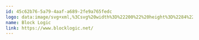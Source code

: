 ```yaml
---
id: 45c62b76-5a79-4aaf-a689-2fe9a765fedc
logo: data:image/svg+xml,%3Csvg%20width%3D%22200%22%20height%3D%2284%22%20viewBox%3D%220%200%20200%2084%22%20fill%3D%22none%22%20xmlns%3D%22http%3A%2F%2Fwww.w3.org%2F2000%2Fsvg%22%3E%0A%3Cpath%20d%3D%22M76.8774%2043.5794V44.2311C76.8774%2046.092%2075.67%2047.0225%2073.2545%2047.0225H68.7771V35.5117H72.8658C75.3332%2035.5117%2076.5665%2036.4145%2076.5665%2038.2191V38.8865C76.5665%2039.9941%2076.0638%2040.7252%2075.0584%2041.0788C76.2708%2041.4111%2076.8774%2042.2428%2076.8774%2043.5794ZM75.0425%2043.8711V43.3745C75.0425%2042.7809%2074.8615%2042.3868%2074.4979%2042.1929C74.1359%2041.9871%2073.6182%2041.8837%2072.9437%2041.8837H70.612V45.3268H72.9596C73.6232%2045.3268%2074.1359%2045.2243%2074.4987%2045.0185C74.8615%2044.8126%2075.0425%2044.4305%2075.0425%2043.8711ZM74.7325%2039.1089V38.5781C74.7325%2038.0298%2074.5457%2037.6643%2074.172%2037.4825C73.8092%2037.2886%2073.2864%2037.1908%2072.6019%2037.1908H70.612V40.3938H72.5868C73.2906%2040.3938%2073.8251%2040.308%2074.1871%2040.1372C74.5507%2039.9655%2074.7325%2039.6231%2074.7325%2039.1089ZM79.7997%2047.0225V34.7243C80.3963%2034.6101%2081.0062%2034.6101%2081.6028%2034.7243V47.0225C81.0059%2047.1368%2080.3965%2047.1368%2079.7997%2047.0225ZM92.4234%2040.8055V44.4701C92.4234%2046.3089%2091.1382%2047.2283%2088.5677%2047.2283C85.9972%2047.2283%2084.712%2046.3089%2084.712%2044.4701V40.8055C84.712%2039.7994%2085.0438%2039.0868%2085.7073%2038.664C86.3809%2038.2301%2087.3344%2038.0132%2088.5677%2038.0132C89.801%2038.0132%2090.7494%2038.2301%2091.413%2038.664C92.0866%2039.0868%2092.4234%2039.7994%2092.4234%2040.8055ZM90.6196%2044.0428V41.1997C90.6196%2040.6052%2090.4436%2040.212%2090.0917%2040.0172C89.739%2039.8234%2089.2313%2039.7255%2088.5669%2039.7255C87.9142%2039.7255%2087.4065%2039.8234%2087.0437%2040.0172C86.6918%2040.2111%2086.5158%2040.6052%2086.5158%2041.1988V44.0418C86.5158%2044.6243%2086.6918%2045.0129%2087.0437%2045.2068C87.4065%2045.4006%2087.915%2045.4985%2088.5677%2045.4985C89.2313%2045.4985%2089.739%2045.4015%2090.0909%2045.2068C90.4428%2045.0129%2090.6196%2044.6252%2090.6196%2044.0428ZM95.2629%2044.4701V40.7871C95.2629%2039.7828%2095.5729%2039.0701%2096.1954%2038.6465C96.8279%2038.2246%2097.7345%2038.0132%2098.9158%2038.0132C99.9522%2038.0132%20100.885%2038.0991%20101.714%2038.2698C101.797%2038.8199%20101.797%2039.3813%20101.714%2039.9314C100.891%2039.7956%20100.059%2039.7268%2099.2267%2039.7255C98.7918%2039.7255%2098.4341%2039.7541%2098.1542%2039.8114C97.8684%2039.8716%2097.604%2040.0202%2097.3918%2040.2397C97.1748%2040.4686%2097.0659%2040.788%2097.0659%2041.1997V44.0252C97.0659%2044.436%2097.1748%2044.7563%2097.3927%2044.9852C97.6205%2045.2123%2097.8744%2045.3554%2098.1551%2045.4126C98.4341%2045.4698%2098.7918%2045.4985%2099.2275%2045.4985C100.015%2045.4985%20100.845%2045.4126%20101.714%2045.2409C101.807%2045.79%20101.807%2046.3534%20101.714%2046.9025C100.794%2047.1157%2099.8563%2047.2249%2098.9158%2047.2283C96.4802%2047.2283%2095.2629%2046.3089%2095.2629%2044.4701ZM110.299%2047.0225L107.609%2042.912L106.287%2043.0486V47.0225C105.691%2047.1367%20105.081%2047.1367%20104.484%2047.0225V34.7243C105.081%2034.6101%20105.691%2034.6101%20106.287%2034.7243V41.3538L107.764%2041.1997L110.159%2038.1849C110.366%2038.1397%20110.698%2038.1166%20111.153%2038.1166C111.61%2038.1166%20111.941%2038.1397%20112.149%2038.1849L109.101%2042.0388L112.289%2047.0234C112.071%2047.0695%20111.734%2047.0926%20111.278%2047.0926C110.832%2047.0926%20110.506%2047.0695%20110.298%2047.0234L110.299%2047.0225ZM125.96%2047.0225H119.057V35.5117C119.667%2035.4317%20120.283%2035.4317%20120.892%2035.5117V45.3609H125.96C126.054%2045.9099%20126.054%2046.4734%20125.96%2047.0225ZM135.827%2040.8055V44.4701C135.827%2046.3089%20134.542%2047.2283%20131.971%2047.2283C129.401%2047.2283%20128.115%2046.3089%20128.115%2044.4701V40.8055C128.115%2039.7994%20128.447%2039.0868%20129.111%2038.664C129.784%2038.2301%20130.738%2038.0132%20131.971%2038.0132C133.204%2038.0132%20134.153%2038.2301%20134.816%2038.664C135.49%2039.0868%20135.827%2039.7994%20135.827%2040.8055ZM134.023%2044.0428V41.1997C134.023%2040.6052%20133.847%2040.212%20133.494%2040.0172C133.142%2039.8234%20132.635%2039.7255%20131.971%2039.7255C131.318%2039.7255%20130.81%2039.8234%20130.447%2040.0172C130.095%2040.2111%20129.918%2040.6052%20129.918%2041.1988V44.0418C129.918%2044.6243%20130.095%2045.0129%20130.447%2045.2068C130.81%2045.4006%20131.318%2045.4985%20131.971%2045.4985C132.635%2045.4985%20133.142%2045.4015%20133.494%2045.2068C133.847%2045.0129%20134.023%2044.6252%20134.023%2044.0428ZM144.667%2047.5366V46.7483L144.761%2045.4809H144.683C144.393%2046.4409%20143.408%2046.92%20141.729%2046.92C140.786%2046.92%20140.039%2046.7141%20139.49%2046.3034C138.951%2045.8926%20138.681%2045.2418%20138.681%2044.3511V40.5821C138.681%2038.8698%20139.698%2038.0132%20141.729%2038.0132C143.408%2038.0132%20144.393%2038.4932%20144.683%2039.4523H144.761L144.901%2038.184C145.421%2038.1041%20145.95%2038.1041%20146.471%2038.184V47.3649C146.471%2048.5409%20146.123%2049.3975%20145.429%2049.9348C144.735%2050.4711%20143.672%2050.7397%20142.242%2050.7397C141.206%2050.7397%20140.184%2050.6594%20139.179%2050.4997C139.158%2049.86%20139.21%2049.3126%20139.335%2048.8557C140.288%2049.0154%20141.216%2049.0957%20142.117%2049.0957C142.905%2049.0957%20143.527%2048.9812%20143.983%2048.7523C144.439%2048.5354%20144.667%2048.1301%20144.667%2047.5366ZM144.667%2043.8711V41.0621C144.46%2040.536%20144.206%2040.1825%20143.905%2040.0006C143.604%2039.8169%20143.113%2039.7265%20142.428%2039.7265C141.785%2039.7265%20141.299%2039.84%20140.967%2040.068C140.646%2040.2858%20140.485%2040.7363%20140.485%2041.4212V43.5286C140.485%2044.2025%20140.646%2044.6474%20140.967%2044.8643C141.299%2045.0812%20141.785%2045.1901%20142.428%2045.1901C143.113%2045.1901%20143.604%2045.0978%20143.905%2044.916C144.206%2044.7332%20144.46%2044.3852%20144.667%2043.8711ZM149.83%2047.0225V38.2532C150.427%2038.139%20151.037%2038.139%20151.634%2038.2532V47.0225C151.037%2047.1367%20150.427%2047.1367%20149.83%2047.0225ZM151.727%2034.9468L151.681%2036.6425C151.046%2036.7338%20150.403%2036.7338%20149.768%2036.6425L149.737%2034.9468C150.397%2034.8326%20151.068%2034.8326%20151.727%2034.9468ZM154.728%2044.4701V40.7871C154.728%2039.7828%20155.038%2039.0701%20155.661%2038.6465C156.293%2038.2246%20157.2%2038.0132%20158.381%2038.0132C159.418%2038.0132%20160.35%2038.0991%20161.18%2038.2698C161.263%2038.8199%20161.263%2039.3813%20161.18%2039.9314C160.356%2039.7956%20159.525%2039.7268%20158.692%2039.7255C158.257%2039.7255%20157.9%2039.7541%20157.62%2039.8114C157.334%2039.8719%20157.07%2040.0204%20156.857%2040.2397C156.64%2040.4686%20156.531%2040.788%20156.531%2041.1997V44.0252C156.531%2044.436%20156.64%2044.7563%20156.857%2044.9852C157.086%2045.2123%20157.34%2045.3554%20157.62%2045.4126C157.9%2045.4698%20158.257%2045.4985%20158.692%2045.4985C159.48%2045.4985%20160.309%2045.4126%20161.18%2045.2409C161.273%2045.79%20161.273%2046.3533%20161.18%2046.9025C160.259%2047.1157%20159.322%2047.2249%20158.381%2047.2283C155.946%2047.2283%20154.728%2046.3089%20154.728%2044.4701Z%22%20fill%3D%22%237A8AA0%22%2F%3E%0A%3Cpath%20opacity%3D%220.6%22%20fill-rule%3D%22evenodd%22%20clip-rule%3D%22evenodd%22%20d%3D%22M61.4082%2034L50.6531%2037.3333V54L61.4082%2050V34ZM54.785%2038.3202L51.8961%2039.2645L51.897%2051.0061L59.2113%2048.5092L59.2314%2045.6375L54.7615%2047.1476L54.785%2038.3202Z%22%20fill%3D%22%237A8AA0%22%2F%3E%0A%3Cpath%20fill-rule%3D%22evenodd%22%20clip-rule%3D%22evenodd%22%20d%3D%22M50.6531%2054V37.3333L39.2653%2034V50.0412L50.6531%2054ZM46.0786%2050.3211C47.921%2050.9349%2049.1375%2050.514%2049.1736%2048.4841L49.187%2047.7143C49.2138%2046.2614%2048.6759%2045.2968%2047.7484%2044.6801C48.5293%2044.5989%2048.9884%2044.0423%2049.0102%2042.8358L49.0244%2042.066C49.0596%2040.0906%2047.8439%2038.9183%2045.9261%2038.3183L40.982%2036.7721L40.8672%2048.5811L46.0786%2050.3211ZM45.4377%2040.8226C46.097%2041.034%2046.5034%2041.2851%2046.495%2041.8768L46.4858%2042.522C46.4757%2043.1312%2046.0543%2043.0657%2045.4092%2042.8589L43.4478%2042.2303L43.4729%2040.1995L45.4377%2040.8226ZM45.6521%2045.2303C46.2168%2045.4121%2046.7003%2045.6918%2046.6894%2046.3897L46.6818%2047.0026C46.6718%2047.6469%2046.237%2047.6617%2045.6345%2047.4641L43.395%2046.7257L43.4218%2044.5048L45.6521%2045.2303Z%22%20fill%3D%22%237A8AA0%22%2F%3E%0A%3Cpath%20opacity%3D%220.8%22%20d%3D%22M39.2653%2034.0001L50.6531%2030.6667L61.4082%2034.0001L50.6531%2037.3334L39.2653%2034.0001Z%22%20fill%3D%22%237A8AA0%22%2F%3E%0A%3C%2Fsvg%3E%0A
name: Block Logic
link: https://www.blocklogic.net/
---
```

